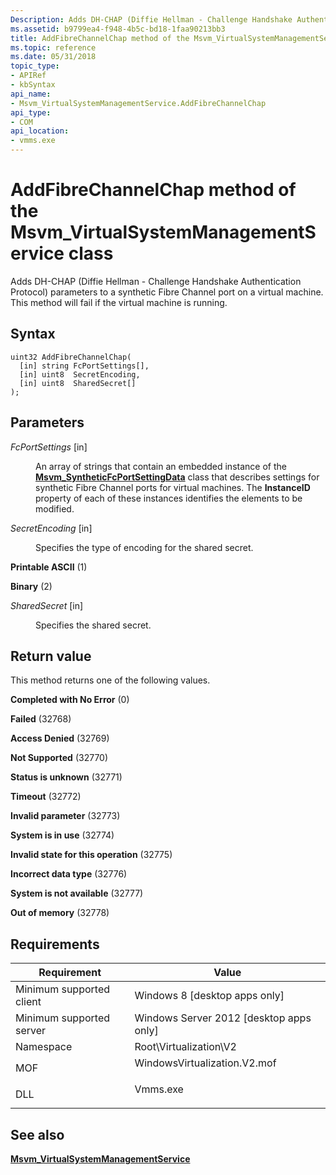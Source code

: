 ```yaml
---
Description: Adds DH-CHAP (Diffie Hellman - Challenge Handshake Authentication Protocol) parameters to a synthetic Fibre Channel port on a virtual machine.
ms.assetid: b9799ea4-f948-4b5c-bd18-1faa90213bb3
title: AddFibreChannelChap method of the Msvm_VirtualSystemManagementService class
ms.topic: reference
ms.date: 05/31/2018
topic_type: 
- APIRef
- kbSyntax
api_name: 
- Msvm_VirtualSystemManagementService.AddFibreChannelChap
api_type: 
- COM
api_location: 
- vmms.exe
---
```


# AddFibreChannelChap method of the Msvm\_VirtualSystemManagementService class

Adds DH-CHAP (Diffie Hellman - Challenge Handshake Authentication Protocol) parameters to a synthetic Fibre Channel port on a virtual machine. This method will fail if the virtual machine is running.

## Syntax


```mof
uint32 AddFibreChannelChap(
  [in] string FcPortSettings[],
  [in] uint8  SecretEncoding,
  [in] uint8  SharedSecret[]
);
```



## Parameters

<dl> <dt>

*FcPortSettings* \[in\]
</dt> <dd>

An array of strings that contain an embedded instance of the [**Msvm\_SyntheticFcPortSettingData**](msvm-syntheticfcportsettingdata.md) class that describes settings for synthetic Fibre Channel ports for virtual machines. The **InstanceID** property of each of these instances identifies the elements to be modified.

</dd> <dt>

*SecretEncoding* \[in\]
</dt> <dd>

Specifies the type of encoding for the shared secret.

<dt>

<span id="Printable_ASCII"></span><span id="printable_ascii"></span><span id="PRINTABLE_ASCII"></span>

**Printable ASCII** (1)


</dt> <dd></dd> <dt>

<span id="Binary"></span><span id="binary"></span><span id="BINARY"></span>

**Binary** (2)


</dt> <dd></dd> </dl> </dd> <dt>

*SharedSecret* \[in\]
</dt> <dd>

Specifies the shared secret.

</dd> </dl>

## Return value

This method returns one of the following values.

<dl> <dt>

**Completed with No Error** (0)
</dt> <dt>

**Failed** (32768)
</dt> <dt>

**Access Denied** (32769)
</dt> <dt>

**Not Supported** (32770)
</dt> <dt>

**Status is unknown** (32771)
</dt> <dt>

**Timeout** (32772)
</dt> <dt>

**Invalid parameter** (32773)
</dt> <dt>

**System is in use** (32774)
</dt> <dt>

**Invalid state for this operation** (32775)
</dt> <dt>

**Incorrect data type** (32776)
</dt> <dt>

**System is not available** (32777)
</dt> <dt>

**Out of memory** (32778)
</dt> </dl>

## Requirements



| Requirement | Value |
|-------------------------------------|---------------------------------------------------------------------------------------------------------|
| Minimum supported client<br/> | Windows 8 \[desktop apps only\]<br/>                                                              |
| Minimum supported server<br/> | Windows Server 2012 \[desktop apps only\]<br/>                                                    |
| Namespace<br/>                | Root\\Virtualization\\V2<br/>                                                                     |
| MOF<br/>                      | <dl> <dt>WindowsVirtualization.V2.mof</dt> </dl> |
| DLL<br/>                      | <dl> <dt>Vmms.exe</dt> </dl>                     |



## See also

<dl> <dt>

[**Msvm\_VirtualSystemManagementService**](msvm-virtualsystemmanagementservice.md)
</dt> </dl>

 

 




